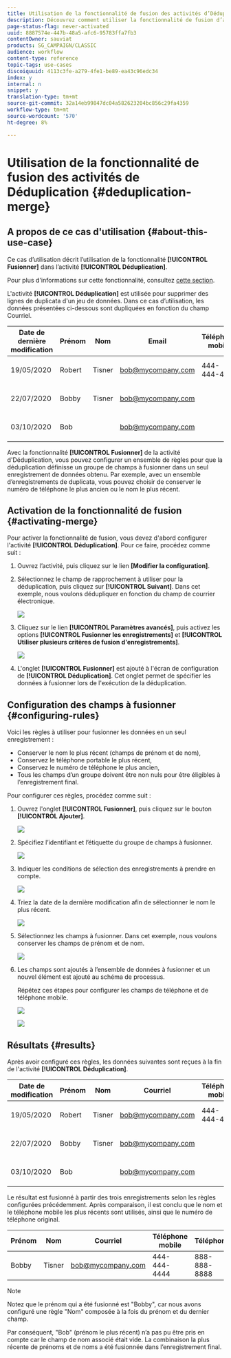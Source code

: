 ```yaml
---
title: Utilisation de la fonctionnalité de fusion des activités d’Déduplication
description: Découvrez comment utiliser la fonctionnalité de fusion d’activité Déduplication
page-status-flag: never-activated
uuid: 8887574e-447b-48a5-afc6-95783ffa7fb3
contentOwner: sauviat
products: SG_CAMPAIGN/CLASSIC
audience: workflow
content-type: reference
topic-tags: use-cases
discoiquuid: 4113c3fe-a279-4fe1-be89-ea43c96edc34
index: y
internal: n
snippet: y
translation-type: tm+mt
source-git-commit: 32a14eb99847dc04a582623204bc856c29fa4359
workflow-type: tm+mt
source-wordcount: '570'
ht-degree: 8%

---
```



# Utilisation de la fonctionnalité de fusion des activités de Déduplication {#deduplication-merge}

## A propos de ce cas d&#39;utilisation {#about-this-use-case}

Ce cas d’utilisation décrit l’utilisation de la fonctionnalité **[!UICONTROL Fusionner]** dans l’activité **[!UICONTROL Déduplication]**.

Pour plus d&#39;informations sur cette fonctionnalité, consultez [cette section](../../workflow/using/deduplication.md#merging-fields-into-single-record).

L&#39;activité **[!UICONTROL Déduplication]** est utilisée pour supprimer des lignes de duplicata d&#39;un jeu de données. Dans ce cas d’utilisation, les données présentées ci-dessous sont dupliquées en fonction du champ Courriel.

| Date de dernière modification | Prénom | Nom | Email | Téléphone mobile | Phone |
|-----|------------|-----------|-------|--------------|------|
| 19/05/2020 | Robert | Tisner | bob@mycompany.com | 444-444-444 | 777-777-7777 |
| 22/07/2020 | Bobby | Tisner | bob@mycompany.com |  | 777-777-7777 |
| 03/10/2020 | Bob |  | bob@mycompany.com |  | 888-888-8888 |

Avec la fonctionnalité **[!UICONTROL Fusionner]** de la activité d&#39;Déduplication, vous pouvez configurer un ensemble de règles pour que la déduplication définisse un groupe de champs à fusionner dans un seul enregistrement de données obtenu. Par exemple, avec un ensemble d’enregistrements de duplicata, vous pouvez choisir de conserver le numéro de téléphone le plus ancien ou le nom le plus récent.

## Activation de la fonctionnalité de fusion {#activating-merge}


Pour activer la fonctionnalité de fusion, vous devez d&#39;abord configurer l&#39;activité **[!UICONTROL Déduplication]**. Pour ce faire, procédez comme suit :

1. Ouvrez l’activité, puis cliquez sur le lien **[Modifier la configuration]**.

1. Sélectionnez le champ de rapprochement à utiliser pour la déduplication, puis cliquez sur **[!UICONTROL Suivant]**. Dans cet exemple, nous voulons dédupliquer en fonction du champ de courrier électronique.

   ![](assets/uc_merge_edit.png)

1. Cliquez sur le lien **[!UICONTROL Paramètres avancés]**, puis activez les options **[!UICONTROL Fusionner les enregistrements]** et **[!UICONTROL Utiliser plusieurs critères de fusion d&#39;enregistrements]**.

   ![](assets/uc_merge_advanced_parameters.png)

1. L&#39;onglet **[!UICONTROL Fusionner]** est ajouté à l&#39;écran de configuration de **[!UICONTROL Déduplication]**. Cet onglet permet de spécifier les données à fusionner lors de l&#39;exécution de la déduplication.

## Configuration des champs à fusionner {#configuring-rules}

Voici les règles à utiliser pour fusionner les données en un seul enregistrement :

* Conserver le nom le plus récent (champs de prénom et de nom),
* Conservez le téléphone portable le plus récent,
* Conservez le numéro de téléphone le plus ancien,
* Tous les champs d’un groupe doivent être non nuls pour être éligibles à l’enregistrement final.

Pour configurer ces règles, procédez comme suit :

1. Ouvrez l&#39;onglet **[!UICONTROL Fusionner]**, puis cliquez sur le bouton **[!UICONTROL Ajouter]**.

   ![](assets/uc_merge_add.png)

1. Spécifiez l’identifiant et l’étiquette du groupe de champs à fusionner.

   ![](assets/uc_merge_identifier.png)

1. Indiquer les conditions de sélection des enregistrements à prendre en compte.

   ![](assets/uc_merge_filter.png)

1. Triez la date de la dernière modification afin de sélectionner le nom le plus récent.

   ![](assets/uc_merge_sort.png)

1. Sélectionnez les champs à fusionner. Dans cet exemple, nous voulons conserver les champs de prénom et de nom.

   ![](assets/uc_merge_keep.png)

1. Les champs sont ajoutés à l’ensemble de données à fusionner et un nouvel élément est ajouté au schéma de processus.

   Répétez ces étapes pour configurer les champs de téléphone et de téléphone mobile.

   ![](assets/dedup8.png)

   ![](assets/dedup9.png)

## Résultats {#results}

Après avoir configuré ces règles, les données suivantes sont reçues à la fin de l&#39;activité **[!UICONTROL Déduplication]**.

| Date de modification | Prénom | Nom | Courriel | Téléphone mobile | Téléphone |
-----|------------|-----------|-------|--------------|------|
| 19/05/2020 | Robert | Tisner | bob@mycompany.com | 444-444-444 | 777-777-7777 |
| 22/07/2020 | Bobby | Tisner | bob@mycompany.com |  | 777-777-7777 |
| 03/10/2020 | Bob |  | bob@mycompany.com |  | 888-888-8888 |

Le résultat est fusionné à partir des trois enregistrements selon les règles configurées précédemment. Après comparaison, il est conclu que le nom et le téléphone mobile les plus récents sont utilisés, ainsi que le numéro de téléphone original.

| Prénom | Nom | Courriel | Téléphone mobile | Téléphone |
|------------|-----------|-------|--------------|------|
| Bobby | Tisner | bob@mycompany.com | 444-444-4444 | 888-888-8888 |

>[!NOTE]
>
> Notez que le prénom qui a été fusionné est &quot;Bobby&quot;, car nous avons configuré une règle &quot;Nom&quot; composée à la fois du prénom et du dernier champ.
>
>Par conséquent, &quot;Bob&quot; (prénom le plus récent) n’a pas pu être pris en compte car le champ de nom associé était vide. La combinaison la plus récente de prénoms et de noms a été fusionnée dans l’enregistrement final.
